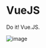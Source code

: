 # VueJS
Do it! Vue.JS.

![image](https://user-images.githubusercontent.com/24954436/44771575-555ed800-aba6-11e8-819f-e790389a50a5.png)
